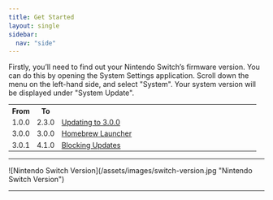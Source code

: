 ```yaml
---
title: Get Started
layout: single
sidebar:
  nav: "side"
---
```


Firstly, you’ll need to find out your Nintendo Switch’s firmware version. You can do this by opening the System Settings application. Scroll down the menu on the left-hand side, and select "System". Your system version will be displayed under "System Update".

<center>
	<table>
		<colgroup>
			<col span="1" style="width: 10%;" />
			<col span="1" style="width: 10%;" />
			<col span="1" style="width: 40%;" />
			<col span="1" style="width: 40%;" />
		</colgroup>
		<tbody>
			<tr>
				<th>From</th>
				<th>To</th>
				<th></th>
			</tr>
			<tr>
				<td>1.0.0</td>
				<td>2.3.0</td>
				<td><a href="/guide/updating-to-3.0.0">Updating to 3.0.0</a></td>
			</tr>
			<tr>
				<td>3.0.0</td>
				<td>3.0.0</td>
				<td><a href="/guide/homebrew-launcher">Homebrew Launcher</a></td>
			</tr>
			<tr>
				<td>3.0.1</td>
				<td>4.1.0</td>
				<td><a href="/guide/blocking-updates">Blocking Updates</a></td>
			</tr>
		</tbody>
	</table>
</center>
<hr>
![Nintendo Switch Version](/assets/images/switch-version.jpg "Nintendo Switch Version")
<hr>
